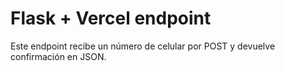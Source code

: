 # Flask + Vercel endpoint

Este endpoint recibe un número de celular por POST y devuelve confirmación en JSON.